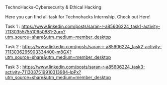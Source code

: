 TechnoHacks-Cybersecurity & Ethical Hacking

Here you can find all task for Technohacks Internship. Check out Here!

Task 1 : https://www.linkedin.com/posts/saran-r-a85606224_task1-activity-7113035575510650881-2urp?utm_source=share&utm_medium=member_desktop

Task 2 : https://www.linkedin.com/posts/saran-r-a85606224_task2-activity-7113036295903334400-m8GX?utm_source=share&utm_medium=member_desktop

Task 3 : https://www.linkedin.com/posts/saran-r-a85606224_task3-activity-7113037519910313984-lpPx?utm_source=share&utm_medium=member_desktop
